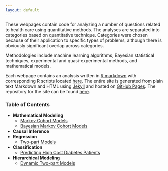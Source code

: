 ```yaml
---
layout: default
---
```


These webpages contain code for analyzing a number of questions related to health care using quantitative methods. The analyses are separated into categories based on quantitative technique. Categories were chosen because of their application to specific types of problems, although there is obviously significant overlap across categories. 

Methodologies include machine learning algorithms, Bayesian statistical techniques, experimental and quasi-experimental methods, and mathematical models. 

Each webpage contains an analysis written in [R markdown](http://rmarkdown.rstudio.com/) with corresponding R scripts located [here](https://github.com/dincerti/dincerti.github.io/tree/master/r). The entire site is generated from plain text Markdown and HTML using [Jekyll](https://jekyllrb.com/) and hosted on [GitHub Pages](https://pages.github.com/). The repository for the site can be found [here](https://github.com/dincerti/dincerti.github.io). 
 
### Table of Contents
* **Mathematical Modeling**
  + [Markov Cohort Models](markov_cohort.html)
  + [Bayesian Markov Cohort Models](bayesian_markov_cohort.html)
* **Causal Inference**
* **Regression**
    + [Two-part Models](twopart.html)
* **Classification**
    + [Predicting High Cost Diabetes Patients](diabetes_highcost.html)
* **Hierarchical Modeling**
    + [Dynamic Two-part Models](dynamic_twopart.html)    
    